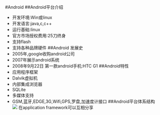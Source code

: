 #Android
##Android平台介绍
- 开发环境:Win或linux
- 开发语言:java,c,c++
- 运行基础:linux
- 官方市场授权费用:25刀终身
- 支持flash
- 支持各种品牌硬件
##Android 发展史
- 2005年,google收购android公司
- 2007年展示android系统
- 2008年9月22日 第一款android手机:HTC G1
##Android特性
- 应用程序框架
- Dalvik虚拟机
- 内部集成浏览器
- SQLite
- 多媒体支持
- GSM,蓝牙,EDGE,3G,Wifi,GPS,罗盘,加速度计接口
##Android平台体系结构
![](http://i.imgur.com/8QXV9N7.jpg)
在application framework可以互相分享
